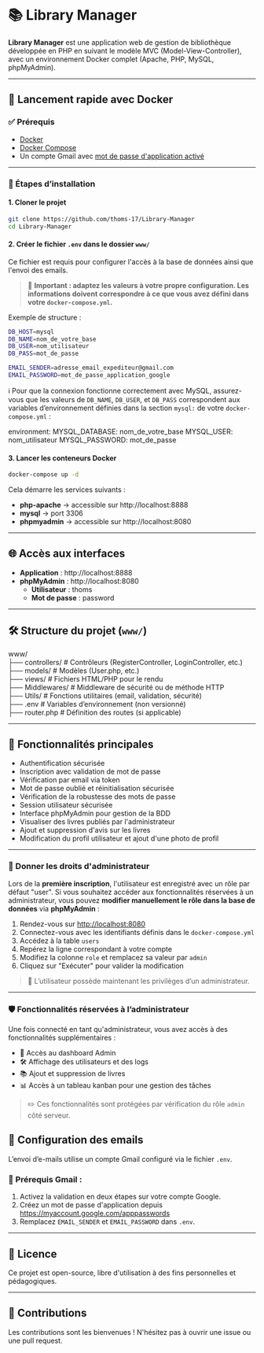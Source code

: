 # 📚 Library Manager

**Library Manager** est une application web de gestion de bibliothèque développée en PHP en suivant le modèle MVC (Model-View-Controller), avec un environnement Docker complet (Apache, PHP, MySQL, phpMyAdmin).

---

## 🚀 Lancement rapide avec Docker

### ✅ Prérequis

- [Docker](https://www.docker.com/)
- [Docker Compose](https://docs.docker.com/compose/)
- Un compte Gmail avec [mot de passe d'application activé](https://support.google.com/accounts/answer/185833?hl=fr)

---

### 🧱 Étapes d’installation

#### 1. Cloner le projet

```bash
git clone https://github.com/thoms-17/Library-Manager
cd Library-Manager
```

#### 2. Créer le fichier `.env` dans le dossier `www/`

Ce fichier est requis pour configurer l'accès à la base de données ainsi que l'envoi des emails.

> 📌 **Important : adaptez les valeurs à votre propre configuration. Les informations doivent correspondre à ce que vous avez défini dans votre `docker-compose.yml`.**

Exemple de structure :

```bash
DB_HOST=mysql  
DB_NAME=nom_de_votre_base  
DB_USER=nom_utilisateur  
DB_PASS=mot_de_passe

EMAIL_SENDER=adresse_email_expediteur@gmail.com  
EMAIL_PASSWORD=mot_de_passe_application_google
```

ℹ️ Pour que la connexion fonctionne correctement avec MySQL, assurez-vous que les valeurs de `DB_NAME`, `DB_USER`, et `DB_PASS` correspondent aux variables d’environnement définies dans la section `mysql:` de votre `docker-compose.yml` :

environment:
  MYSQL_DATABASE: nom_de_votre_base
  MYSQL_USER: nom_utilisateur
  MYSQL_PASSWORD: mot_de_passe

#### 3. Lancer les conteneurs Docker

```bash
docker-compose up -d
```

Cela démarre les services suivants :

- **php-apache** → accessible sur http://localhost:8888  
- **mysql** → port 3306  
- **phpmyadmin** → accessible sur http://localhost:8080

---

## 🌐 Accès aux interfaces

- **Application** : http://localhost:8888  
- **phpMyAdmin** : http://localhost:8080  
  - **Utilisateur** : thoms  
  - **Mot de passe** : password

---

## 🛠 Structure du projet (`www/`)

www/  
├── controllers/       # Contrôleurs (RegisterController, LoginController, etc.)  
├── models/            # Modèles (User.php, etc.)  
├── views/             # Fichiers HTML/PHP pour le rendu  
├── Middlewares/       # Middleware de sécurité ou de méthode HTTP  
├── Utils/             # Fonctions utilitaires (email, validation, sécurité)  
├── .env               # Variables d’environnement (non versionné)  
├── router.php         # Définition des routes (si applicable)

---

## 🔐 Fonctionnalités principales

- Authentification sécurisée  
- Inscription avec validation de mot de passe  
- Vérification par email via token  
- Mot de passe oublié et réinitialisation sécurisée  
- Vérification de la robustesse des mots de passe  
- Session utilisateur sécurisée  
- Interface phpMyAdmin pour gestion de la BDD
- Visualiser des livres publiés par l'administrateur
- Ajout et suppression d'avis sur les livres
- Modification du profil utilisateur et ajout d'une photo de profil

---

### 👤 Donner les droits d'administrateur

Lors de la **première inscription**, l'utilisateur est enregistré avec un rôle par défaut "user". Si vous souhaitez accéder aux fonctionnalités réservées à un administrateur, vous pouvez **modifier manuellement le rôle dans la base de données** via **phpMyAdmin** :

1. Rendez-vous sur [http://localhost:8080](http://localhost:8080)
2. Connectez-vous avec les identifiants définis dans le `docker-compose.yml`
3. Accédez à la table `users`
4. Repérez la ligne correspondant à votre compte
5. Modifiez la colonne `role` et remplacez sa valeur par `admin`
6. Cliquez sur "Exécuter" pour valider la modification

> 🔐 L’utilisateur possède maintenant les privilèges d’un administrateur.

---

### 🛡️ Fonctionnalités réservées à l’administrateur

Une fois connecté en tant qu'administrateur, vous avez accès à des fonctionnalités supplémentaires :

- 🧩 Accès au dashboard Admin
- 🛠 Affichage des utilisateurs et des logs
- 📚 Ajout et suppression de livres
- 📊 Accès à un tableau kanban pour une gestion des tâches

> ✏️ Ces fonctionnalités sont protégées par vérification du rôle `admin` côté serveur.

## 📨 Configuration des emails

L’envoi d’e-mails utilise un compte Gmail configuré via le fichier `.env`.

### 📌 Prérequis Gmail :

1. Activez la validation en deux étapes sur votre compte Google.  
2. Créez un mot de passe d'application depuis https://myaccount.google.com/apppasswords  
3. Remplacez `EMAIL_SENDER` et `EMAIL_PASSWORD` dans `.env`.

---

## 📄 Licence

Ce projet est open-source, libre d'utilisation à des fins personnelles et pédagogiques.

---

## 💬 Contributions

Les contributions sont les bienvenues ! N'hésitez pas à ouvrir une issue ou une pull request.

